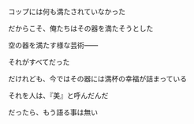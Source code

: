 コップには何も満たされていなかった

だからこそ、俺たちはその器を満たそうとした

空の器を満たす様な芸術――

それがすべてだった

だけれども、今ではその器には満杯の幸福が詰まっている

それを人は、『美』と呼んだんだ

だったら、もう語る事は無い
